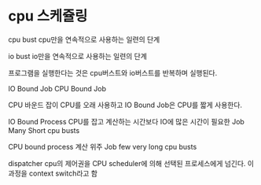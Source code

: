 # cpu 스케쥴링

cpu bust
cpu만을 연속적으로 사용하는 일련의 단계

io bust
io만을 연속적으로 사용하는 일련의 단계

프로그램을 실행한다는 것은 cpu버스트와 io버스트를 반복하며 실행된다.

IO Bound Job
CPU Bound Job

CPU 바운드 잡이 CPU를 오래 사용하고 IO Bound Job은 CPU를 짧게 사용한다.

IO Bound Process CPU를 잡고 계산하는 시간보다 IO에 많은 시간이 필요한 Job
Many Short cpu busts

CPU bound process
계산 위주 Job
few very long cpu busts

dispatcher 
cpu의 제어권을 CPU scheduler에 의해 선택된 프로세스에게 넘긴다.
이과정을 context switch라고 함
